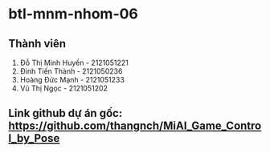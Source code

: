 # btl-mnm-nhom-06

## Thành viên
1. Đỗ Thị Minh Huyền - 2121051221 
2. Đinh Tiến Thành - 2121050236
3. Hoàng Đức Mạnh - 2121051233
4. Vũ Thị Ngọc - 2121051202

## Link github dự án gốc: https://github.com/thangnch/MiAI_Game_Control_by_Pose
